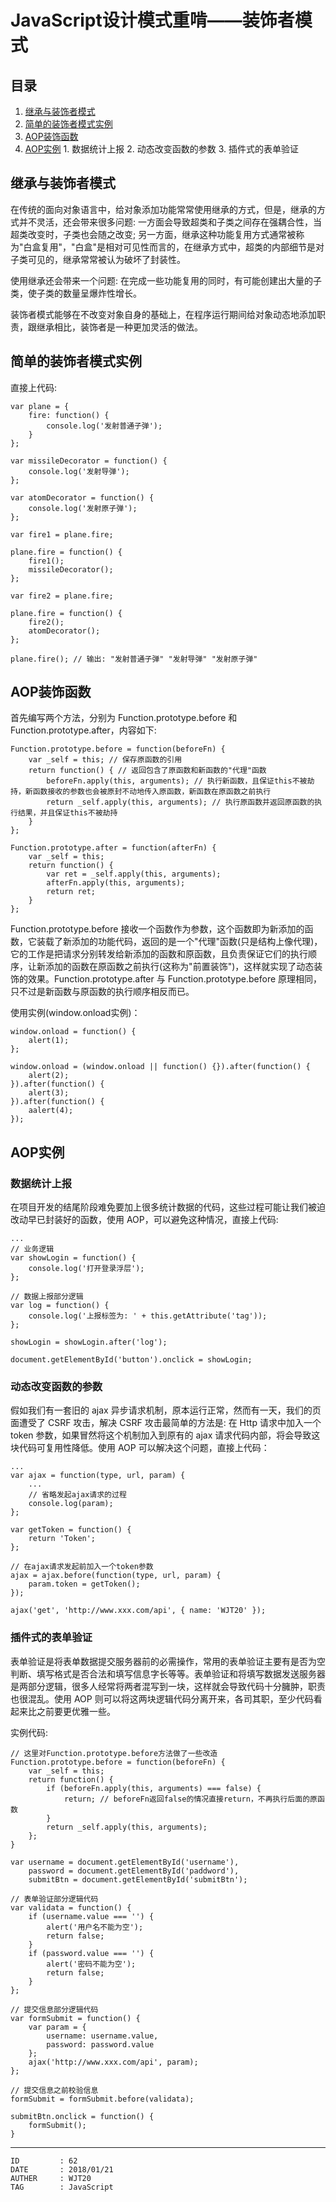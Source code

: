 
# JavaScript设计模式重啃——装饰者模式 #

## 目录 ##

1. [继承与装饰者模式](#href1)
2. [简单的装饰者模式实例](#href2)
3. [AOP装饰函数](#href3)
4. [AOP实例](#href4)
 [](#href5)   1. 数据统计上报
 [](#href6)   2. 动态改变函数的参数
 [](#href7)   3. 插件式的表单验证

## <a name="href1">继承与装饰者模式</a> ##

在传统的面向对象语言中，给对象添加功能常常使用继承的方式，但是，继承的方式并不灵活，还会带来很多问题: 一方面会导致超类和子类之间存在强耦合性，当超类改变时，子类也会随之改变; 另一方面，继承这种功能复用方式通常被称为"白盒复用"，"白盒"是相对可见性而言的，在继承方式中，超类的内部细节是对子类可见的，继承常常被认为破坏了封装性。

使用继承还会带来一个问题: 在完成一些功能复用的同时，有可能创建出大量的子类，使子类的数量呈爆炸性增长。

装饰者模式能够在不改变对象自身的基础上，在程序运行期间给对象动态地添加职责，跟继承相比，装饰者是一种更加灵活的做法。

## <a name="href2">简单的装饰者模式实例</a> ##

直接上代码:

```
var plane = {
    fire: function() {
        console.log('发射普通子弹');
    }
};

var missileDecorator = function() {
    console.log('发射导弹');
};

var atomDecorator = function() {
    console.log('发射原子弹');
};

var fire1 = plane.fire;

plane.fire = function() {
    fire1();
    missileDecorator();
};

var fire2 = plane.fire;

plane.fire = function() {
    fire2();
    atomDecorator();
};

plane.fire(); // 输出: "发射普通子弹" "发射导弹" "发射原子弹"
```

## <a name="href3">AOP装饰函数</a> ##

首先编写两个方法，分别为 Function.prototype.before 和 Function.prototype.after，内容如下:

```
Function.prototype.before = function(beforeFn) {
    var _self = this; // 保存原函数的引用
    return function() { // 返回包含了原函数和新函数的"代理"函数
        beforeFn.apply(this, arguments); // 执行新函数，且保证this不被劫持，新函数接收的参数也会被原封不动地传入原函数，新函数在原函数之前执行
        return _self.apply(this, arguments); // 执行原函数并返回原函数的执行结果，并且保证this不被劫持
    }
};

Function.prototype.after = function(afterFn) {
    var _self = this;
    return function() {
        var ret = _self.apply(this, arguments);
        afterFn.apply(this, arguments);
        return ret;
    }
};
```

Function.prototype.before 接收一个函数作为参数，这个函数即为新添加的函数，它装载了新添加的功能代码，返回的是一个"代理"函数(只是结构上像代理)，它的工作是把请求分别转发给新添加的函数和原函数，且负责保证它们的执行顺序，让新添加的函数在原函数之前执行(这称为"前置装饰")，这样就实现了动态装饰的效果。Function.prototype.after 与 Function.prototype.before 原理相同，只不过是新函数与原函数的执行顺序相反而已。

使用实例(window.onload实例)：

```
window.onload = function() {
    alert(1);
};

window.onload = (window.onload || function() {}).after(function() {
    alert(2);
}).after(function() {
    alert(3);
}).after(function() {
    aalert(4);
});
```

## <a name="href4">AOP实例</a> ##

### <a name="href4-1">数据统计上报</a> ###

在项目开发的结尾阶段难免要加上很多统计数据的代码，这些过程可能让我们被迫改动早已封装好的函数，使用 AOP，可以避免这种情况，直接上代码:

```
...
// 业务逻辑
var showLogin = function() {
    console.log('打开登录浮层');
};

// 数据上报部分逻辑
var log = function() {
    console.log('上报标签为: ' + this.getAttribute('tag'));
};

showLogin = showLogin.after('log');

document.getElementById('button').onclick = showLogin;
```

### <a name="href4-2">动态改变函数的参数</a> ###

假如我们有一套旧的 ajax 异步请求机制，原本运行正常，然而有一天，我们的页面遭受了 CSRF 攻击，解决 CSRF 攻击最简单的方法是: 在 Http 请求中加入一个 token 参数，如果冒然将这个机制加入到原有的 ajax 请求代码内部，将会导致这块代码可复用性降低。使用 AOP 可以解决这个问题，直接上代码：

```
...
var ajax = function(type, url, param) {
    ...
    // 省略发起ajax请求的过程
    console.log(param);
};

var getToken = function() {
    return 'Token';
};

// 在ajax请求发起前加入一个token参数
ajax = ajax.before(function(type, url, param) {
    param.token = getToken();
});

ajax('get', 'http://www.xxx.com/api', { name: 'WJT20' });
```

### <a name="href4-3">插件式的表单验证</a> ###

表单验证是将表单数据提交服务器前的必需操作，常用的表单验证主要有是否为空判断、填写格式是否合法和填写信息字长等等。表单验证和将填写数据发送服务器是两部分逻辑，很多人经常将两者混写到一块，这样就会导致代码十分臃肿，职责也很混乱。使用 AOP 则可以将这两块逻辑代码分离开来，各司其职，至少代码看起来比之前要更优雅一些。

实例代码:

```
// 这里对Function.prototype.before方法做了一些改造
Function.prototype.before = function(beforeFn) {
    var _self = this;
    return function() {
        if (beforeFn.apply(this, arguments) === false) {
            return; // beforeFn返回false的情况直接return，不再执行后面的原函数
        }
        return _self.apply(this, arguments);
    };
}

var username = document.getElementById('username'),
    password = document.getElementById('paddword'),
    submitBtn = document.getElementById('submitBtn');

// 表单验证部分逻辑代码
var validata = function() {
    if (username.value === '') {
        alert('用户名不能为空');
        return false;
    }
    if (password.value === '') {
        alert('密码不能为空');
        return false;
    }
};

// 提交信息部分逻辑代码
var formSubmit = function() {
    var param = {
        username: username.value,
        password: password.value
    };
    ajax('http://www.xxx.com/api', param);
};

// 提交信息之前校验信息
formSubmit = formSubmit.before(validata);

submitBtn.onclick = function() {
    formSubmit();
}
```

---

```
ID         : 62
DATE       : 2018/01/21
AUTHER     : WJT20
TAG        : JavaScript
```
